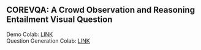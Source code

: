 ## COREVQA: A Crowd Observation and Reasoning Entailment Visual Question

Demo Colab: [LINK](https://colab.research.google.com/drive/1VR_9S70pKASX4CqAcxK6apHUS1aopMjn?authuser=2#scrollTo=Q_A_falybRjF)  
Question Generation Colab: [LINK](https://colab.research.google.com/drive/15r2umyM2bldKTxjrDIR_Q11Yh5waGVNR#scrollTo=htPzjvrcd08S)
